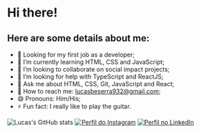 # Hi there!

## Here are some details about me:


- 👋 Looking for my first job as a developer;
- 🌱 I’m currently learning HTML, CSS and JavaScript;
- 👯 I’m looking to collaborate on social impact projects;
- 🤔 I’m looking for help with TypeScript and ReactJS;
- 💬 Ask me about HTML, CSS, Git, JavaScript and React;
- 🔎 How to reach me: lucasbeserra932@gmail.com;
- 😄 Pronouns: Him/His;
- ⚡ Fun fact: I really like to play the guitar.

![Lucas's GitHub stats](https://github-readme-stats.vercel.app/api?username=Lucas-beserra&theme=blue-green&show_icons=true)
[![Perfil do Instagram](https://img.shields.io/badge/-Instagram-blue)](https://instagram.com/lucas_beserra88)
[![Perfil no LinkedIn](https://img.shields.io/badge/-LinkedIn-success)](https://www.linkedin.com/in/lucas-beserra-601621176)
